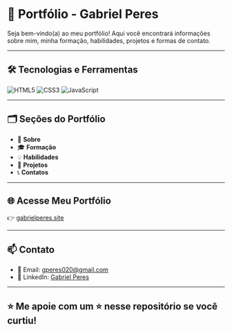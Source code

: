 # 🚀 Portfólio - Gabriel Peres

Seja bem-vindo(a) ao meu portfólio! Aqui você encontrará informações sobre mim, minha formação, habilidades, projetos e formas de contato.

---

## 🛠️ Tecnologias e Ferramentas

![HTML5](https://img.shields.io/badge/HTML5-E34F26?style=for-the-badge&logo=html5&logoColor=white)
![CSS3](https://img.shields.io/badge/CSS3-1572B6?style=for-the-badge&logo=css3&logoColor=white)
![JavaScript](https://img.shields.io/badge/JavaScript-F7DF1E?style=for-the-badge&logo=javascript&logoColor=black)

---

## 🗂️ Seções do Portfólio

- 🔹 **Sobre**
- 🎓 **Formação**
- 💡 **Habilidades**
- 🧠 **Projetos**
- 📞 **Contatos**

---

## 🌐 Acesse Meu Portfólio

👉 [gabrielperes.site](https://www.gabrielperes.site/)

---

## 📫 Contato

- 📧 Email: gperes020@gmail.com
- 💼 LinkedIn: [Gabriel Peres](https://www.linkedin.com/in/gabriel-peres-70a3042b1/)

---

## ⭐ Me apoie com um ⭐ nesse repositório se você curtiu!
